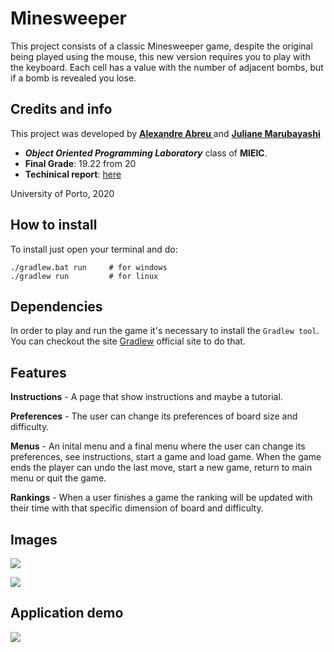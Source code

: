 

# Minesweeper 

This project consists of a classic Minesweeper game, despite the original being played using the mouse, this new version requires you to play with the keyboard. Each cell has a value with the number of adjacent bombs, but if a bomb is revealed you lose.

## Credits and info 
This project was developed by [__Alexandre Abreu__ ](https://github.com/a3brx) and [__Juliane Marubayashi__ ](https://github.com/jumaruba) 
- **_Object Oriented Programming Laboratory_** class of __MIEIC__. 
- __Final Grade__: 19.22 from 20    
- __Techinical report__: [here](https://github.com/Jumaruba/Minesweeper/tree/master/docs)   

University of Porto, 2020

## How to install 

To install just open your terminal and do: 
```
./gradlew.bat run     # for windows  
./gradlew run         # for linux
```

## Dependencies 
In order to play and run the game it's necessary to install the `Gradlew tool`.  
You can checkout the site [Gradlew](https://gradle.org/install/) official site to do that. 

## Features 
**Instructions** - A page that show instructions and maybe a tutorial.

**Preferences** - The user can change its preferences of board size and difficulty.

**Menus** - An inital menu and a final menu where the user can change its preferences, see instructions, start a game and load game. When the game ends the player can undo the last move, start a new game, return to main menu or quit the game.

**Rankings** - When a user finishes a game the ranking will be updated with their time with that specific dimension of board and difficulty.

## Images
![](https://i.imgur.com/h4gr9DB.png)  

![](https://i.imgur.com/NtOUsaM.png)  

## Application demo
![](/docs/app-demo.gif)  


